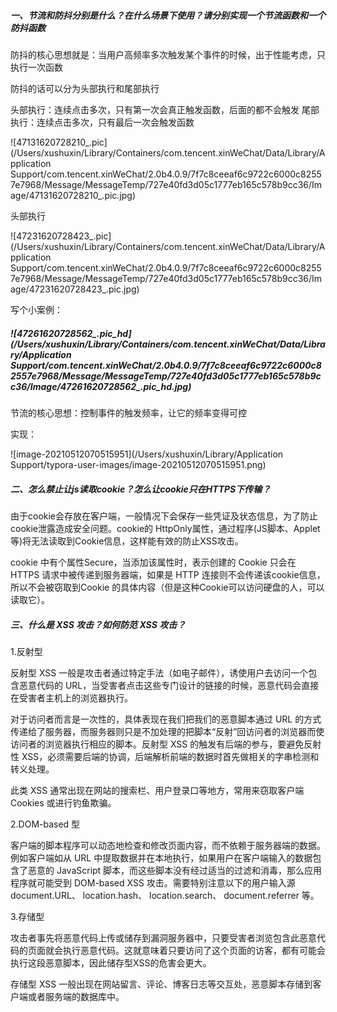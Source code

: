 ##### 一、节流和防抖分别是什么？在什么场景下使用？请分别实现一个节流函数和一个防抖函数

防抖的核心思想就是：当用户高频率多次触发某个事件的时候，出于性能考虑，只执行一次函数

防抖的话可以分为头部执行和尾部执行   

头部执行：连续点击多次，只有第一次会真正触发函数，后面的都不会触发
尾部执行：连续点击多次，只有最后一次会触发函数

![47131620728210_.pic](/Users/xushuxin/Library/Containers/com.tencent.xinWeChat/Data/Library/Application Support/com.tencent.xinWeChat/2.0b4.0.9/7f7c8ceeaf6c9722c6000c82557e7968/Message/MessageTemp/727e40fd3d05c1777eb165c578b9cc36/Image/47131620728210_.pic.jpg)

头部执行

![47231620728423_.pic](/Users/xushuxin/Library/Containers/com.tencent.xinWeChat/Data/Library/Application Support/com.tencent.xinWeChat/2.0b4.0.9/7f7c8ceeaf6c9722c6000c82557e7968/Message/MessageTemp/727e40fd3d05c1777eb165c578b9cc36/Image/47231620728423_.pic.jpg)

写个小案例：

##### ![47261620728562_.pic_hd](/Users/xushuxin/Library/Containers/com.tencent.xinWeChat/Data/Library/Application Support/com.tencent.xinWeChat/2.0b4.0.9/7f7c8ceeaf6c9722c6000c82557e7968/Message/MessageTemp/727e40fd3d05c1777eb165c578b9cc36/Image/47261620728562_.pic_hd.jpg)

节流的核心思想：控制事件的触发频率，让它的频率变得可控

实现：

![image-20210512070515951](/Users/xushuxin/Library/Application Support/typora-user-images/image-20210512070515951.png)

##### 二、怎么禁止让js读取cookie？怎么让cookie只在HTTPS下传输？

由于cookie会存放在客户端，一般情况下会保存一些凭证及状态信息，为了防止cookie泄露造成安全问题。cookie的 HttpOnly属性，通过程序(JS脚本、Applet等)将无法读取到Cookie信息，这样能有效的防止XSS攻击。

cookie 中有个属性Secure，当添加该属性时，表示创建的 Cookie 只会在 HTTPS 请求中被传递到服务器端，如果是 HTTP 连接则不会传递该cookie信息，所以不会被窃取到Cookie 的具体内容（但是这种Cookie可以访问硬盘的人，可以读取它）。

##### 三、什么是 XSS 攻击？如何防范 XSS 攻击？

1.反射型

反射型 XSS 一般是攻击者通过特定手法（如电子邮件），诱使用户去访问一个包含恶意代码的 URL，当受害者点击这些专门设计的链接的时候，恶意代码会直接在受害者主机上的浏览器执行。

对于访问者而言是一次性的，具体表现在我们把我们的恶意脚本通过 URL 的方式传递给了服务器，而服务器则只是不加处理的把脚本“反射”回访问者的浏览器而使访问者的浏览器执行相应的脚本。反射型 XSS 的触发有后端的参与，要避免反射性 XSS，必须需要后端的协调，后端解析前端的数据时首先做相关的字串检测和转义处理。

此类 XSS 通常出现在网站的搜索栏、用户登录口等地方，常用来窃取客户端 Cookies 或进行钓鱼欺骗。

2.DOM-based 型

客户端的脚本程序可以动态地检查和修改页面内容，而不依赖于服务器端的数据。例如客户端如从 URL 中提取数据并在本地执行，如果用户在客户端输入的数据包含了恶意的 JavaScript 脚本，而这些脚本没有经过适当的过滤和消毒，那么应用程序就可能受到 DOM-based XSS 攻击。需要特别注意以下的用户输入源 document.URL、 location.hash、 location.search、 document.referrer 等。

3.存储型

攻击者事先将恶意代码上传或储存到漏洞服务器中，只要受害者浏览包含此恶意代码的页面就会执行恶意代码。这就意味着只要访问了这个页面的访客，都有可能会执行这段恶意脚本，因此储存型XSS的危害会更大。

存储型 XSS 一般出现在网站留言、评论、博客日志等交互处，恶意脚本存储到客户端或者服务端的数据库中。